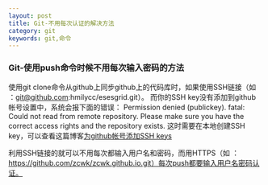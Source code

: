 ```yaml
---
layout: post
title: Git-不用每次认证的解决方法
category: git
keywords: git,命令
---
```


### Git-使用push命令时候不用每次输入密码的方法

   使用git clone命令从github上同步github上的代码库时，如果使用SSH链接（如 ：git@github.com:hmilycc/esesgrid.git）。
   而你的SSH key没有添加到github帐号设置中，系统会报下面的错误：
	Permission denied (publickey).
	fatal: Could not read from remote repository.
	Please make sure you have the correct access rights
	and the repository exists.
   这时需要在本地创建SSH key，可以查看这篇博客[为github帐号添加SSH keys](http://blog.sina.com.cn/s/blog_53786db50102e9ma.html)
   
   利用SSH链接的就可以不用每次都输入用户名和密码，而用HTTPS（如 ：https://github.com/zcwk/zcwk.github.io.git）每次push都要输入用户名密码认证。